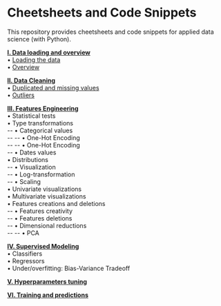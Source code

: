 # Cheetsheets and Code Snippets
This repository provides cheetsheets and code snippets for applied data science (with Python).

**[I. Data loading and overview](#one)**  
• [Loading the data](#one-a)  
• [Overview](#one-b)

**[II. Data Cleaning](#two)**  
• [Duplicated and missing values](Metrics)  
• [Outliers](Models/Regressors)

**[III. Features Engineering](#three)**  
• Statistical tests  
• Type transformations  
-- • Categorical values  
-- -- • One-Hot Encoding  
-- -- • One-Hot Encoding  
-- • Dates values  
• Distributions  
-- • Visualization    
-- • Log-transformation  
-- • Scaling  
• Univariate visualizations  
• Multivariate visualizations  
• Features creations and deletions  
-- • Features creativity  
-- • Features deletions  
-- • Dimensional reductions  
-- -- • PCA  

**[IV. Supervised Modeling](#four)**  
• Classifiers  
• Regressors  
• Under/overfitting: Bias-Variance Tradeoff  

**[V. Hyperparameters tuning](#five)**  



**[VI. Training and predictions](#six)**  